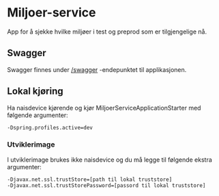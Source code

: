 # Miljoer-service
App for å sjekke hvilke miljøer i test og preprod som er tilgjengelige nå.

## Swagger
Swagger finnes under [/swagger](https://miljoer-service.intern.dev.nav.no/swagger) -endepunktet til applikasjonen.

## Lokal kjøring
Ha naisdevice kjørende og kjør MiljoerServiceApplicationStarter med følgende argumenter:
```
-Dspring.profiles.active=dev
```

### Utviklerimage
I utviklerimage brukes ikke naisdevice og du må legge til følgende ekstra argumenter:
```
-Djavax.net.ssl.trustStore=[path til lokal truststore]
-Djavax.net.ssl.trustStorePassword=[passord til lokal truststore]
```